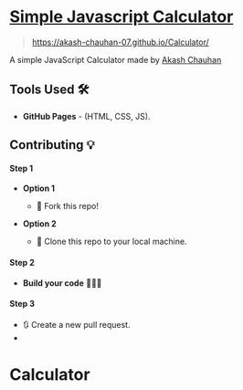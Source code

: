 # [Simple Javascript Calculator](https://github.com/akash-chauhan-07/Calculator) 

> https://akash-chauhan-07.github.io/Calculator/

A simple JavaScript Calculator made by [Akash Chauhan](https://github.com/akash-chauhan-07)

## Tools Used 🛠️
* <b>GitHub Pages</b> - (HTML, CSS, JS).

## Contributing 💡
#### Step 1

- **Option 1**
    - 🍴 Fork this repo!

- **Option 2**
    - 👯 Clone this repo to your local machine.


#### Step 2

- **Build your code** 🔨🔨🔨

#### Step 3

- 🔃 Create a new pull request.
- 
# Calculator

